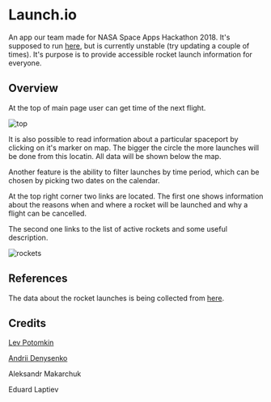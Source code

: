 # Launch.io

An app our team made for NASA Space Apps Hackathon 2018.
It's supposed to run [here](https://space-app-py.herokuapp.com/), but is currently unstable (try updating a couple of times).
It's purpose is to provide accessible rocket launch information for everyone.

## Overview

At the top of main page user can get time of the next flight.

![top](Gallery/startscreen.png)

It is also possible to read information about a particular spaceport by clicking on it's marker on map. The bigger the circle the more launches will be done from this locatin. All data will be shown below the map.

Another feature is the ability to filter launches by time period, which can be chosen by picking two dates on the calendar. 

At the top right corner two links are located. The first one shows information about the reasons when and where a rocket will be launched and why a flight can be cancelled. 

The second one links to the list of active rockets and some useful description.

![rockets](Gallery/rockets.png)

## References
The data about the rocket launches is being collected from [here](http://www.spaceflightinsider.com/launch-schedule/).

## Credits
[Lev Potomkin](https://github.com/lyova-potyomkin)

[Andrii Denysenko](https://github.com/ANDREYDEN)

Aleksandr Makarchuk

Eduard Laptiev
